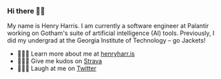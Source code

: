 ### Hi there ✌🏻

My name is Henry Harris. I am currently a software engineer at Palantir working on Gotham's suite of artificial intelligence (AI) tools. Previously, I did my undergrad at the Georgia Institute of Technology – go Jackets!

- 🤷🏻‍♂️ Learn more about me at [henryharr.is](https://henryharr.is)
- 🏃🏻‍♂️ Give me kudos on [Strava](https://www.strava.com/athletes/20856911)
- 👨🏻‍💻 Laugh at me on [Twitter](https://twitter.com/its_hth)
